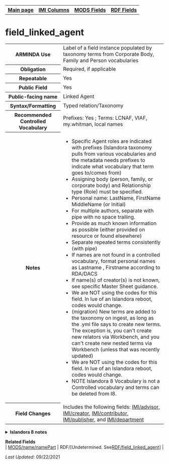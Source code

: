 <!DOCTYPE html>
<html>

<body>
<table style="width:100%">
  <tr>
    <th><a href="index.md">Main page</a></th>
	<th><a href="IMI.md">IMI Columns</a></th>
    <th><a href="MODS.md">MODS Fields</a></th>
    <th><a href="RDF.md">RDF Fields</a></th>
  </tr>
</table>

<h1>field_linked_agent</h1>
<table>
<tr>
	<th>ARMINDA Use</th>
	<td>Label of a field instance populated by taxonomy terms from Corporate Body, Family and Person vocabularies</td>
</tr>
<tr>
	<th>Obligation</th>
	<td>Required, if applicable</td>
</tr>
<tr>
	<th>Repeatable</th>
	<td>Yes</td>
</tr>
<tr>
	<th>Public Field</th>
	<td>Yes</td>
</tr>
<tr>
	<th>Public-facing name</th>
	<td>Linked Agent</td>
</tr>
<tr>
	<th>Syntax/Formatting</th>
	<td>Typed relation/Taxonomy</td>
</tr>
<tr>
	<th>Recommended Controlled Vocabulary</th>
	<td>Prefixes: Yes ; Terms: LCNAF, VIAF, my.whitman, local names</td>
</tr>
<tr>
	<th>Notes</th>
	<td>
		<ul>
			<li>Specific Agent roles are indicated with prefixes (Islandora taxonomy pulls from various vocabularies and the metadata needs prefixes to indicate what vocabulary that term goes to/comes from)</li>
			<li>Assigning body (person, family, or corporate body) and Relationship type (Role) must be specified.</li>
			<li>Personal name: LastName, FirstName MiddleName (or Initial)</li>
			<li>For multiple authors, separate with pipe with no space trailing.</li>
			<li>Provide as much known information as possible (either provided on resource or found elsewhere)</li>
			<li>Separate repeated terms consistently (with pipe)</li>
			<li>If names are not found in a controlled vocabulary, format personal names as Lastname , Firstname according to RDA/DACS</li>
			<li>If name(s) of creator(s) is not known, see specific Master Sheet guidance.</li>
			<li>We are NOT using the codes for this field. In lue of an Islandora reboot, codes would change.</li>
			<li>(migration) New terms are added to the taxonomy on ingest, as long as the .yml file says to create new terms. The exception is, you can't create new relators via Workbench, and you can't create new nested terms via Workbench (unless that was recently updated)</li>
			<li>We are NOT using the codes for this field. In lue of an Islandora reboot, codes would change.</li>
			<li>NOTE Islandora 8 Vocabulary is not a Controlled vocabulary  and terms can be deleted from I8. </li>
		</ul>
	</td>
</tr>
<tr>
	<th>Field Changes</th>
	<td>Includes the following fields: <a href="advisor.md">IMI/advisor</a>, <a href="creators.md">IMI/creator</a>, <a href="contributors.md">IMI/contributor</a>, <a href="publishers.md">IMI/publisher</a>, and <a href="department.md">IMI/department</a></td>
</tr>
</table>
<details>
		<summary><b>Islandora 8 notes</b></summary>
			<table>
				<tr>
					<th><i>Note</i>
					<th><i>Type of field</i>
					<th><i>Max Length/Repeatability</i>
					<th><i>Type of Item Reference/Vocabulary</i>
				</tr>
				<tr>
					<td>Default field</td>
					<td>Typed Relation</td>
					<td>Unlimited</td>
					<td>Taxonomy Term [corporate body, family, person]</td>
				</tr>
			</table>
</details>
<dl>
	<dt><b>Related Fields</b></dt>
		| <a href="mods.name.md">MODS/name/namePart</a> | RDF/[Undetermined. See<a href="rdf.field_linked_agent.md">RDF/field_linked_agent</a>] |
</dl>
<p><i>Last Updated: </i>09/22/2021</p>
</body>
</html>
